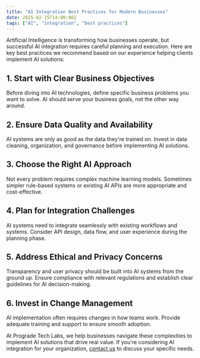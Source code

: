 ```yaml
---
title: "AI Integration Best Practices for Modern Businesses"
date: 2025-02-15T14:00:00Z
tags: ["AI", "integration", "best practices"]
---
```


Artificial Intelligence is transforming how businesses operate, but successful AI integration requires careful planning and execution. Here are key best practices we recommend based on our experience helping clients implement AI solutions:

## 1. Start with Clear Business Objectives

Before diving into AI technologies, define specific business problems you want to solve. AI should serve your business goals, not the other way around.

## 2. Ensure Data Quality and Availability

AI systems are only as good as the data they're trained on. Invest in data cleaning, organization, and governance before implementing AI solutions.

## 3. Choose the Right AI Approach

Not every problem requires complex machine learning models. Sometimes simpler rule-based systems or existing AI APIs are more appropriate and cost-effective.

## 4. Plan for Integration Challenges

AI systems need to integrate seamlessly with existing workflows and systems. Consider API design, data flow, and user experience during the planning phase.

## 5. Address Ethical and Privacy Concerns

Transparency and user privacy should be built into AI systems from the ground up. Ensure compliance with relevant regulations and establish clear guidelines for AI decision-making.

## 6. Invest in Change Management

AI implementation often requires changes in how teams work. Provide adequate training and support to ensure smooth adoption.

At Prograde Tech Labs, we help businesses navigate these complexities to implement AI solutions that drive real value. If you're considering AI integration for your organization, [contact us](/contact/) to discuss your specific needs.
